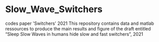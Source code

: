 # Slow_Wave_Switchers
codes paper 'Switchers' 2021
This repository contains data and matlab ressources to produce
the main results and figure of the draft entitled 
“Sleep Slow Waves in humans hide slow and fast
switchers”, 2021
